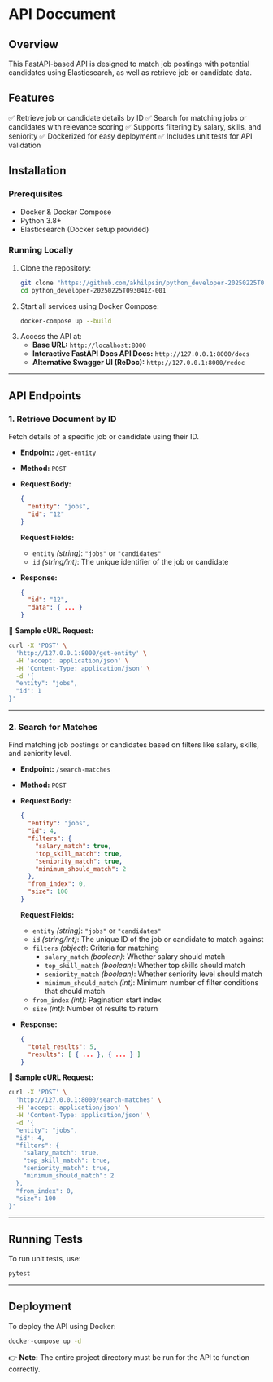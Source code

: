 # **API Doccument**

## **Overview**
This FastAPI-based API is designed to match job postings with potential candidates using Elasticsearch, as well as retrieve job or candidate data.

## **Features**
✅ Retrieve job or candidate details by ID
✅ Search for matching jobs or candidates with relevance scoring
✅ Supports filtering by salary, skills, and seniority
✅ Dockerized for easy deployment
✅ Includes unit tests for API validation

## **Installation**

### **Prerequisites**
- Docker & Docker Compose
- Python 3.8+
- Elasticsearch (Docker setup provided)

### **Running Locally**
1. Clone the repository:
   ```bash
   git clone "https://github.com/akhilpsin/python_developer-20250225T093041Z-001.git"
   cd python_developer-20250225T093041Z-001
   ```
2. Start all services using Docker Compose:
   ```bash
   docker-compose up --build
   ```
3. Access the API at:
   - **Base URL:** `http://localhost:8000`  
   - **Interactive FastAPI Docs API Docs:** `http://127.0.0.1:8000/docs`
   - **Alternative Swagger UI (ReDoc):** `http://127.0.0.1:8000/redoc`

---

## **API Endpoints**

### **1. Retrieve Document by ID**
Fetch details of a specific job or candidate using their ID.

- **Endpoint:** `/get-entity`
- **Method:** `POST`
- **Request Body:**
  ```json
  {
    "entity": "jobs",
    "id": "12"
  }
  ```
  **Request Fields:**
  - `entity` _(string)_: `"jobs"` or `"candidates"`
  - `id` _(string/int)_: The unique identifier of the job or candidate

- **Response:**
  ```json
  {
    "id": "12",
    "data": { ... }
  }
  ```
  
🔹 **Sample cURL Request:**
```bash
curl -X 'POST' \
  'http://127.0.0.1:8000/get-entity' \
  -H 'accept: application/json' \
  -H 'Content-Type: application/json' \
  -d '{
  "entity": "jobs",
  "id": 1
}'
```

---

### **2. Search for Matches**
Find matching job postings or candidates based on filters like salary, skills, and seniority level.

- **Endpoint:** `/search-matches`
- **Method:** `POST`
- **Request Body:**
  ```json
  {
    "entity": "jobs",
    "id": 4,
    "filters": {
      "salary_match": true,
      "top_skill_match": true,
      "seniority_match": true,
      "minimum_should_match": 2
    },
    "from_index": 0,
    "size": 100
  }
  ```
  
  **Request Fields:**
  - `entity` _(string)_: `"jobs"` or `"candidates"`
  - `id` _(string/int)_: The unique ID of the job or candidate to match against
  - `filters` _(object)_: Criteria for matching
    - `salary_match` _(boolean)_: Whether salary should match
    - `top_skill_match` _(boolean)_: Whether top skills should match
    - `seniority_match` _(boolean)_: Whether seniority level should match
    - `minimum_should_match` _(int)_: Minimum number of filter conditions that should match
  - `from_index` _(int)_: Pagination start index
  - `size` _(int)_: Number of results to return

- **Response:**
  ```json
  {
    "total_results": 5,
    "results": [ { ... }, { ... } ]
  }
  ```
  
🔹 **Sample cURL Request:**
```bash
curl -X 'POST' \
  'http://127.0.0.1:8000/search-matches' \
  -H 'accept: application/json' \
  -H 'Content-Type: application/json' \
  -d '{
  "entity": "jobs",
  "id": 4,
  "filters": {
    "salary_match": true,
    "top_skill_match": true,
    "seniority_match": true,
    "minimum_should_match": 2
  },
  "from_index": 0,
  "size": 100
}'
```

---

## **Running Tests**
To run unit tests, use:
```bash
pytest
```

---

## **Deployment**
To deploy the API using Docker:
```bash
docker-compose up -d
```
👉 **Note:** The entire project directory must be run for the API to function correctly.